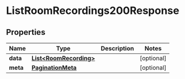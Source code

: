 

# ListRoomRecordings200Response


## Properties

| Name | Type | Description | Notes |
|------------ | ------------- | ------------- | -------------|
|**data** | [**List&lt;RoomRecording&gt;**](RoomRecording.md) |  |  [optional] |
|**meta** | [**PaginationMeta**](PaginationMeta.md) |  |  [optional] |



